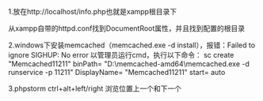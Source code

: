 1.放在http://localhost/info.php也就是xampp根目录下

<?php
    echo phpinfo();
?>

从xampp自带的httpd.conf找到DocumentRoot属性，并且找到配置的根目录

2.windows下安装memcached（memcached.exe -d install），报错：Failed to ignore SIGHUP: No error
以管理员运行cmd，执行以下命令：
sc create "Memcached11211" binPath= "D:\memcached-amd64\memcached.exe -d runservice -p 11211" DisplayName= "Memcached11211" start= auto

3.phpstorm
ctrl+alt+left/right 浏览位置上一个和下一个
